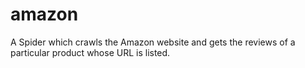 amazon
======

A Spider which crawls the Amazon website and gets the reviews of a particular product whose URL is listed.

